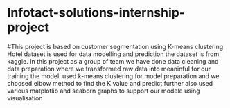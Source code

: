 # Infotact-solutions-internship-project
#This project is based on customer segmentation using K-means clustering 
Hotel dataset is used for data modelling and prediction the dataset is from kaggle.
In this project as a group of team we have done data cleaning and data preparation where we transformed raw data into meaninful for our training the model.
used k-means clustering for model preparation and we choosed elbow method to find the K value and predict further also used various matplotlib and seaborn graphs to support our modele using visualisation
